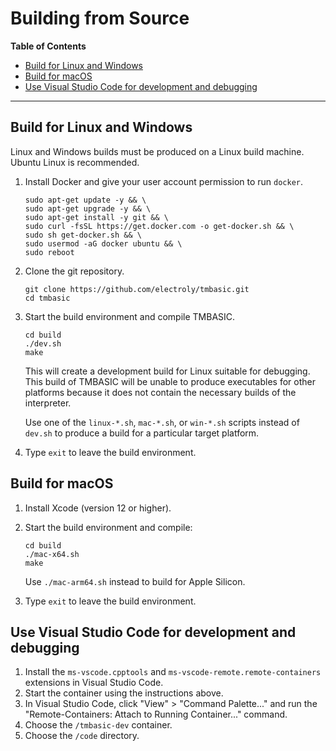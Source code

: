 # Building from Source

<!-- update the table of contents with: doctoc --github building-from-source.md -->
<!-- START doctoc generated TOC please keep comment here to allow auto update -->
<!-- DON'T EDIT THIS SECTION, INSTEAD RE-RUN doctoc TO UPDATE -->
**Table of Contents**

- [Build for Linux and Windows](#build-for-linux-and-windows)
- [Build for macOS](#build-for-macos)
- [Use Visual Studio Code for development and debugging](#use-visual-studio-code-for-development-and-debugging)

<!-- END doctoc generated TOC please keep comment here to allow auto update -->

___

## Build for Linux and Windows
Linux and Windows builds must be produced on a Linux build machine. Ubuntu Linux is recommended.

1. Install Docker and give your user account permission to run `docker`.

    ```
    sudo apt-get update -y && \
    sudo apt-get upgrade -y && \
    sudo apt-get install -y git && \
    sudo curl -fsSL https://get.docker.com -o get-docker.sh && \
    sudo sh get-docker.sh && \
    sudo usermod -aG docker ubuntu && \
    sudo reboot
    ```

1. Clone the git repository.

    ```
    git clone https://github.com/electroly/tmbasic.git
    cd tmbasic
    ```

1. Start the build environment and compile TMBASIC.

    ```
    cd build
    ./dev.sh
    make
    ```

    This will create a development build for Linux suitable for debugging.
    This build of TMBASIC will be unable to produce executables for other platforms because it does not contain the necessary builds of the interpreter.

    Use one of the `linux-*.sh`, `mac-*.sh`, or `win-*.sh` scripts instead of `dev.sh` to produce a build for a particular target platform.

1. Type `exit` to leave the build environment.

## Build for macOS
1. Install Xcode (version 12 or higher).

1. Start the build environment and compile:

    ```
    cd build
    ./mac-x64.sh
    make
    ```

    Use `./mac-arm64.sh` instead to build for Apple Silicon.

1. Type `exit` to leave the build environment.

## Use Visual Studio Code for development and debugging
1. Install the `ms-vscode.cpptools` and `ms-vscode-remote.remote-containers` extensions in Visual Studio Code.
1. Start the container using the instructions above.
1. In Visual Studio Code, click "View" > "Command Palette..." and run the "Remote-Containers: Attach to Running Container..." command.
1. Choose the `/tmbasic-dev` container.
1. Choose the `/code` directory.
